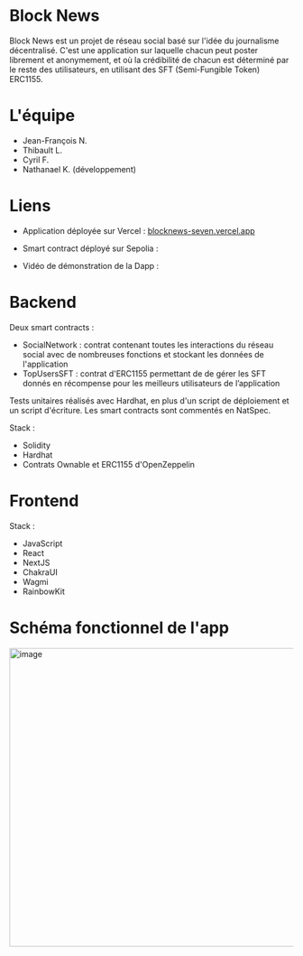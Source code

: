 # Block News

Block News est un projet de réseau social basé sur l'idée du journalisme décentralisé. C'est une application sur laquelle chacun peut poster librement et anonymement, et où la crédibilité de chacun est déterminé par le reste des utilisateurs, en utilisant des SFT (Semi-Fungible Token) ERC1155.

# L'équipe

- Jean-François N.
- Thibault L.
- Cyril F.
- Nathanael K. (développement)

# Liens

- Application déployée sur Vercel : <a href="https://blocknews-seven.vercel.app/">blocknews-seven.vercel.app</a>

- Smart contract déployé sur Sepolia :

- Vidéo de démonstration de la Dapp :

# Backend

Deux smart contracts :
- SocialNetwork : contrat contenant toutes les interactions du réseau social avec de nombreuses fonctions et stockant les données de l'application
- TopUsersSFT : contrat d'ERC1155 permettant de de gérer les SFT donnés en récompense pour les meilleurs utilisateurs de l’application

Tests unitaires réalisés avec Hardhat, en plus d'un script de déploiement et un script d'écriture. Les smart contracts sont commentés en NatSpec.

Stack :
- Solidity
- Hardhat
- Contrats Ownable et ERC1155 d'OpenZeppelin

# Frontend

Stack :
- JavaScript
- React
- NextJS
- ChakraUI
- Wagmi
- RainbowKit

# Schéma fonctionnel de l'app
<img width="529" alt="image" src="https://github.com/FunafutiTV/Alyra-Projet-Final/assets/113341799/5b61481b-2620-43e6-be4d-90ed4a525c68">

